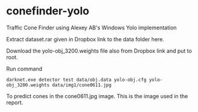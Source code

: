 # conefinder-yolo
Traffic Cone Finder using Alexey AB's Windows Yolo implementation


Extract dataset.rar given in Dropbox link to the data folder here.

Download the yolo-obj_3200.weights file also from Dropbox link and put to root.

Run command

```darknet.exe detector test data/obj.data yolo-obj.cfg yolo-obj_3200.weights data/img1/cone0611.jpg```

To predict cones in the cone0611.jpg image. This is the image used in the report.
